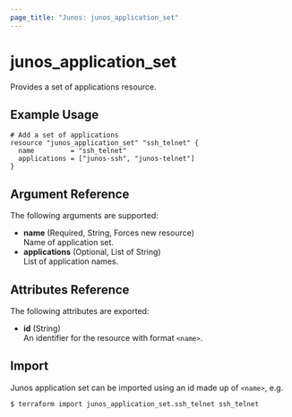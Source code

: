 ```yaml
---
page_title: "Junos: junos_application_set"
---
```


# junos_application_set

Provides a set of applications resource.

## Example Usage

```hcl
# Add a set of applications
resource "junos_application_set" "ssh_telnet" {
  name         = "ssh_telnet"
  applications = ["junos-ssh", "junos-telnet"]
}
```

## Argument Reference

The following arguments are supported:

- **name** (Required, String, Forces new resource)  
  Name of application set.
- **applications** (Optional, List of String)  
  List of application names.

## Attributes Reference

The following attributes are exported:

- **id** (String)  
  An identifier for the resource with format `<name>`.

## Import

Junos application set can be imported using an id made up of `<name>`, e.g.

```shell
$ terraform import junos_application_set.ssh_telnet ssh_telnet
```

